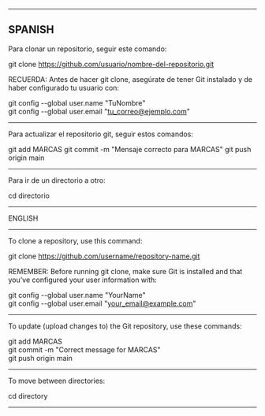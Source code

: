 
----------------------------------------
SPANISH
----------------------------------------

Para clonar un repositorio, seguir este comando:

git clone https://github.com/usuario/nombre-del-repositorio.git

RECUERDA: Antes de hacer git clone, asegúrate de tener Git instalado y de haber configurado tu usuario con:

git config --global user.name "TuNombre" <br>
git config --global user.email "tu_correo@ejemplo.com"

----------------------------------------

Para actualizar el repositorio git, seguir estos comandos:

git add MARCAS
git commit -m "Mensaje correcto para MARCAS"
git push origin main

----------------------------------------

Para ir de un directorio a otro:

cd directorio

----------------------------------------

ENGLISH

----------------------------------------

To clone a repository, use this command:

git clone https://github.com/username/repository-name.git

REMEMBER: Before running git clone, make sure Git is installed and that you’ve configured your user information with:

git config --global user.name "YourName" <br>
git config --global user.email "your_email@example.com"

----------------------------------------

To update (upload changes to) the Git repository, use these commands:

git add MARCAS <br>
git commit -m "Correct message for MARCAS"<br>
git push origin main

----------------------------------------

To move between directories:

cd directory

----------------------------------------
